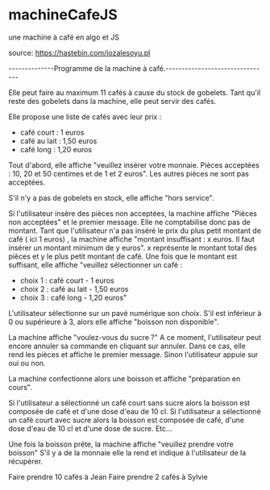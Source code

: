 # machineCafeJS
une machine à café en algo et JS

source: https://hastebin.com/jozalesoyu.pl

--------------Programme de la machine à café.-------------------------------- 

Elle peut faire au maximum 11 cafés à cause du stock de gobelets.
Tant qu'il reste des gobelets dans la machine,  elle peut servir des cafés. 

Elle propose une liste de cafés avec leur prix : 
- café court : 1 euros
- café au lait : 1,50 euros
- café long : 1,20 euros

Tout d'abord, elle affiche "veuillez insérer votre monnaie. 
Pièces acceptées : 10, 20 et 50 centimes et de 1 et 2 euros".
Les autres pièces ne sont pas acceptées.

S'il n'y a pas de gobelets en stock, elle affiche "hors service".

Si l'utilisateur insère des pièces non acceptées,  la machine affiche "Pièces non acceptées" et le premier message.
Elle ne comptabilise donc pas de montant.
Tant que l'utilisateur n'a pas inséré le prix du plus petit montant de café  ( ici 1 euros) , la machine affiche "montant insuffisant : x euros. Il faut insérer un montant minimum de y euros". x représente le montant total des pièces et y le plus petit montant de café. 
Une fois que le montant est suffisant, elle affiche "veuillez sélectionner un café :
- choix 1 : café court  - 1 euros
- choix 2 : café au lait - 1,50 euros
- choix 3 : café long - 1,20 euros"

L'utilisateur sélectionne sur un pavé numérique son choix.
S'il est inférieur à 0 ou supérieure à 3, alors elle affiche "boisson non disponible".

La machine affiche "voulez-vous du sucre ?"
A ce moment, l'utilisateur peut encore annuler sa commande en cliquant sur annuler.
Dans ce cas, elle rend les pièces et affiche le premier message. 
Sinon l'utilisateur appuie sur oui ou non.

La machine confectionne alors une boisson et affiche "préparation en cours".

Si l'utilisateur a sélectionné un café court sans sucre alors la boisson est composée de café et d'une dose d'eau de 10 cl.
Si l'utilisateur a sélectionné un café court avec sucre alors la boisson est composée de café, d'une dose d'eau de 10 cl et d'une dose de sucre.
Etc...

Une fois la boisson prête,  la machine affiche "veuillez prendre votre boisson"
S'il y a de la monnaie elle la rend et indique à l'utilisateur de la récupèrer.

Faire prendre 10 cafés  à Jean
Faire prendre 2 cafés à Sylvie
